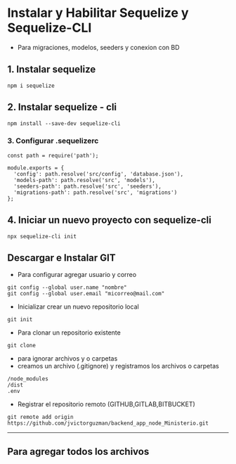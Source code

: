 
# Instalar y Habilitar Sequelize y Sequelize-CLI
- Para migraciones, modelos, seeders y conexion con BD

## 1. Instalar sequelize
```
npm i sequelize 
```
## 2. Instalar sequelize - cli  
```
npm install --save-dev sequelize-cli
```
### 3. Configurar .sequelizerc
```
const path = require('path');

module.exports = {
  'config': path.resolve('src/config', 'database.json'),
  'models-path': path.resolve('src', 'models'),
  'seeders-path': path.resolve('src', 'seeders'),
  'migrations-path': path.resolve('src', 'migrations')
};
```
## 4. Iniciar un nuevo proyecto con sequelize-cli
```
npx sequelize-cli init
```

## Descargar e Instalar GIT 

- Para configurar agregar usuario y correo 
```
git config --global user.name "nombre"
git config --global user.email "micorreo@mail.com"
```
- Inicializar crear un nuevo repositorio local
```
git init
```
- Para clonar un repositorio existente
```
git clone 
```
- para ignorar archivos y o carpetas
- creamos un archivo (.gitignore) y registramos los archivos o carpetas
```
/node_modules
/dist
.env
```
- Registrar el repositorio remoto (GITHUB,GITLAB,BITBUCKET)
```
git remote add origin https://github.com/jvictorguzman/backend_app_node_Ministerio.git
```
-------------------------

## Para agregar todos los archivos

```

```